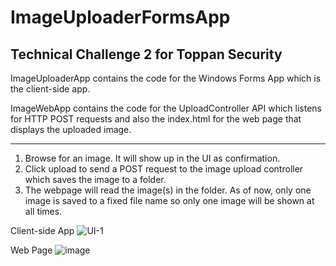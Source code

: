 # ImageUploaderFormsApp
Technical Challenge 2 for Toppan Security
------------------------------------------

ImageUploaderApp contains the code for the Windows Forms App which is the client-side app.

ImageWebApp contains the code for the UploadController API which listens for HTTP POST requests and also the index.html for the web page that displays the uploaded image.


--------------------------------

1) Browse for an image. It will show up in the UI as confirmation.
2) Click upload to send a POST request to the image upload controller which saves the image to a folder.
3) The webpage will read the image(s) in the folder. As of now, only one image is saved to a fixed file name so only one image will be shown at all times.

Client-side App
![UI-1](https://github.com/user-attachments/assets/2e8cb70a-6e41-450a-a98f-2fdebfe73b1d)

Web Page
![image](https://github.com/user-attachments/assets/f4ea8522-801c-4f15-bddf-462f8e67b9ae)

